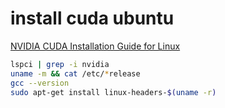 # install cuda ubuntu

 [NVIDIA CUDA Installation Guide for Linux](https://docs.nvidia.com/cuda/cuda-installation-guide-linux/index.html#abstract)  

```bash
lspci | grep -i nvidia
uname -m && cat /etc/*release
gcc --version
sudo apt-get install linux-headers-$(uname -r)
```
<!--stackedit_data:
eyJoaXN0b3J5IjpbLTE3OTAxMTIwOTldfQ==
-->